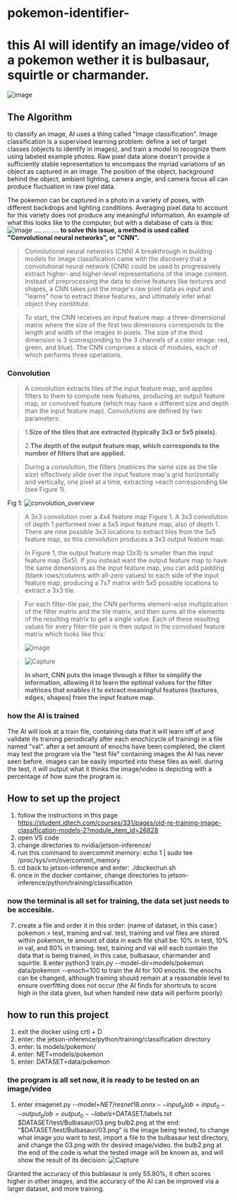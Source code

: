 # pokemon-identifier-

 
 # this AI will identify an image/video of a pokemon wether it is bulbasaur, squirtle or charmander.


![image](https://github.com/naynay007/pokemon-identifier-/assets/108524891/addcc76c-6d6e-4e34-8ee0-8f1fa6480a43)


## The Algorithm
to classify an image, AI uses a thing called "Image classification". Image classification is a supervised learning problem: define a set of target classes (objects to identify in images), and train a model to recognize them using labeled example photos. Raw pixel data alone doesn't provide a sufficiently stable representation to encompass the myriad variations of an object as captured in an image. The position of the object, background behind the object, ambient lighting, camera angle, and camera focus all can produce fluctuation in raw pixel data.

The pokemon can be captured in a photo in a variety of poses, with different backdrops and lighting conditions. Averaging pixel data to account for this variety does not produce any meaningful information. An example of what this looks like to the computer, but with a database of cats is this:
![image](https://github.com/naynay007/pokemon-identifier-/assets/108524891/7c431636-eca1-4f8a-8663-fee0b0ed4c25)
 .... .... .... **to solve this issue, a method is used called "Convolutional neural networks", or "CNN".**

> Convolutional neural networks (CNN)
A breakthrough in building models for image classification came with the discovery that a convolutional neural network (CNN) could be used to progressively extract higher- and higher-level representations of the image content. Instead of preprocessing the data to derive features like textures and shapes, a CNN takes just the image's raw pixel data as input and "learns" how to extract these features, and ultimately infer what object they constitute.

>To start, the CNN receives an input feature map: a three-dimensional matrix where the size of the first two dimensions corresponds to the length and width of the images in pixels. The size of the third dimension is 3 (corresponding to the 3 channels of a color image: red, green, and blue). The CNN comprises a stack of modules, each of which performs three operations.
### Convolution
>A convolution extracts tiles of the input feature map, and applies filters to them to compute new features, producing an output feature map, or convolved feature (which may have a different size and depth than the input feature map). Convolutions are defined by two parameters:

> 1.**Size of the tiles that are extracted (typically 3x3 or 5x5 pixels).**
> 
> 2.**The depth of the output feature map, which corresponds to the number of filters that are applied.**

>During a convolution, the filters (matrices the same size as the tile size) effectively slide over the input feature map's grid horizontally and vertically, one pixel at a time, extracting >each corresponding tile (see Figure 1).

Fig 1:
![convolution_overview](https://github.com/naynay007/pokemon-identifier-/assets/108524891/09de1864-a9e8-4718-a65c-680e838bbb26)


>A 3x3 convolution over a 4x4 feature
map Figure 1. A 3x3 convolution of depth 1 performed over a 5x5 input feature map, also of depth 1. There are nine possible 3x3 locations to extract tiles from the 5x5 feature map, so this convolution produces a 3x3 output feature map.

>In Figure 1, the output feature map (3x3) is smaller than the input feature map (5x5). If you instead want the output feature map to have the same dimensions as the input feature map, you can add padding (blank rows/columns with all-zero values) to each side of the input feature map, producing a 7x7 matrix with 5x5 possible locations to extract a 3x3 tile.

>For each filter-tile pair, the CNN performs element-wise multiplication of the filter matrix and the tile matrix, and then sums all the elements of the resulting matrix to get a single value. Each of these resulting values for every filter-tile pair is then output in the convolved feature matrix which looks like this:
>
>![image](https://github.com/naynay007/pokemon-identifier-/assets/108524891/a95ca5d1-f7fa-44f5-812b-6b6172d1f6de)

>![Capture](https://github.com/naynay007/pokemon-identifier-/assets/108524891/465d433b-2646-49af-932a-bd0b587edfb7)
>
> **In short, CNN puts the image through a filter to simplify the information, allowing it to learn the optimal values for the filter matrices that enables it to extract meaningful features (textures, edges, shapes) from the input feature map.**

### how the AI is trained
The AI will look at a train file, containing data that it will learn off of and validate its training periodically after each enoch(cycle of training) in a file named "val". after a set amount of enochs have been completed, the client may test the program via the "test file" containing images the AI has never seen before. images can be easily imported into these files as well.
during the test, it will output what it thinks the image/video is depicting with a percentage of how sure the program is.





## How to set up the project
1. follow the instructions in this page https://student.idtech.com/courses/331/pages/old-re-training-image-classification-models-2?module_item_id=26828
2. open VS code
3. change directories to nvidia/jetson-inference/
4. run this command to overcommit memory:   echo 1 | sudo tee /proc/sys/vm/overcommit_memory
5. cd back to jetson-inference and enter: ./docker/run.sh
6. once in the docker container, change directories to  jetson-inference/python/training/classification
   
### now the terminal is all set for training, the data set just needs to be accesible.
7. create a file and order it in this order: (name of dataset, in this case:) pokemon > test, training and val.
   test, training and val files are stored within pokemon, te amount of data in each file shall be: 10% in test, 10% in val, and 80% in training.
   test, training and val will each contain the data that is being trained, in this case, bulbasaur, charmander and squirtle.
8.enter python3 train.py --model-dir=models/pokemon data/pokemon --enoch=100 to train the AI for 100 enochs. the enochs can be changed, although training should remain at a reasonable level to ensure overfitting does not occur (the AI finds for shortcuts to score high in the data given, but when handed new data will perform poorly)

## how to run this project 
1. exit the docker using crtl + D
2. enter: the jetson-inference/python/training/classification directory
3. enter: ls models/pokemon/
4. enter: NET=models/pokemon
5. enter: DATASET=data/pokemon
### the program is all set now, it is ready to be tested on an image/video
1. enter imagenet.py --model=$NET/resnet18.onnx --input_blob=input_0 --output_blob=output_0 --labels=$DATASET/labels.txt $DATASET/test/Bulbasaur/03.png bulb2.png
   at the end: "$DATASET/test/Bulbasaur/03.png" is the image being tested, to change what image you want to test, import a file to the bulbasaur test directory, and change the 03.png with thr desired image/video. the bulb2.png at the end of the code is what the tested image will be known as, and will show the result of its decision:
![Capture](https://github.com/naynay007/pokemon-identifier-/assets/108524891/5b0278d3-f802-45f1-ae0e-5cfdf3ff31eb)


  


   




Granted the accuracy of this bublasaur is only 55.80%, it often scores higher in other images, and the accuracy of the AI can be improved via a larger dataset, and more training.
